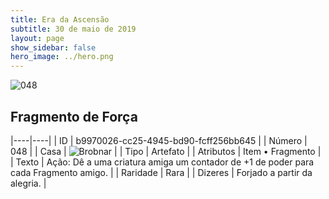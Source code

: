 ```yaml
---
title: Era da Ascensão
subtitle: 30 de maio de 2019
layout: page
show_sidebar: false
hero_image: ../hero.png
---
```


![048](https://cdn.keyforgegame.com/media/card_front/pt/435_048_4C89F64WVC78_pt.png)

## Fragmento de Força

|----|----|
| ID | b9970026-cc25-4945-bd90-fcff256bb645 |
| Número | 048 |
| Casa | ![Brobnar](https://archonarcana.com/images/thumb/e/e0/Brobnar.png/22px-Brobnar.png "Brobnar") |
| Tipo | Artefato |
| Atributos | Item • Fragmento |
| Texto | Ação: Dê a uma criatura amiga um contador de +1 de poder para cada Fragmento amigo. |
| Raridade | Rara |
| Dizeres | Forjado a partir da alegria. |
